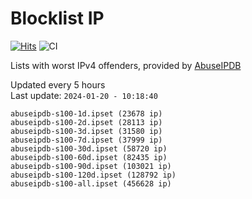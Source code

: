 # Blocklist IP

[![Hits](https://hits.seeyoufarm.com/api/count/incr/badge.svg?url=https%3A%2F%2Fgithub.com%2Fborestad%2Fblocklist-ip%2F&count_bg=%2379C83D&title_bg=%23555555&icon=&icon_color=%23E7E7E7&title=hits&edge_flat=false)](https://hits.seeyoufarm.com)  ![CI](https://img.shields.io/github/workflow/status/borestad/blocklist-ip/CI?style=flat-square)

Lists with worst IPv4 offenders, provided by [AbuseIPDB](https://www.abuseipdb.com/)

<!-- FOOTER-PLACEHOLDER -->
Updated every 5 hours<br>
Last update: `2024-01-20 - 10:18:40`
```
abuseipdb-s100-1d.ipset (23678 ip)
abuseipdb-s100-2d.ipset (28113 ip)
abuseipdb-s100-3d.ipset (31580 ip)
abuseipdb-s100-7d.ipset (37999 ip)
abuseipdb-s100-30d.ipset (58720 ip)
abuseipdb-s100-60d.ipset (82435 ip)
abuseipdb-s100-90d.ipset (103021 ip)
abuseipdb-s100-120d.ipset (128792 ip)
abuseipdb-s100-all.ipset (456628 ip)
```
